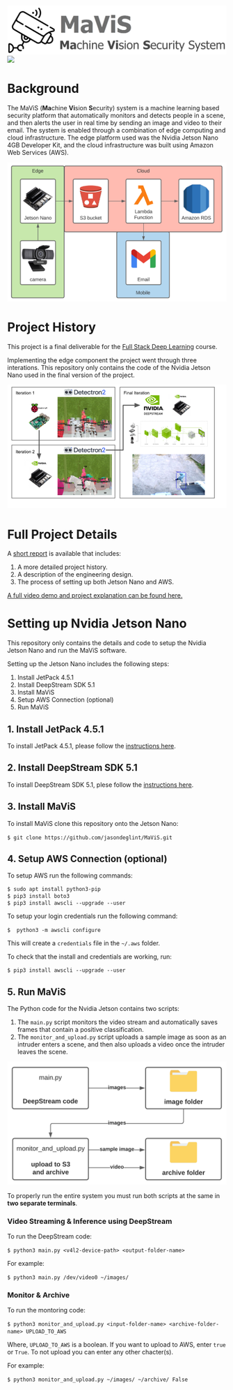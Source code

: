 ![](/media/mavis_logo.png)
![](/media/mavis_demo.gif)

# Background

The MaViS (**Ma**chine **Vi**sion **S**ecurity) system is a machine learning based security platform that automatically monitors and detects people in a scene, and then alerts the user in real time by sending an image and video to their email. The system is enabled through a combination of edge computing and cloud infrastructure. The edge platform used was the Nvidia Jetson Nano 4GB Developer Kit, and the cloud infrastructure was built using Amazon Web Services (AWS).

<img src="/media/overview.png" width=600>

# Project History

This project is a final deliverable for the [Full Stack Deep Learning](https://fullstackdeeplearning.com/) course. 

Implementing the edge component the project went through three interations. This repository only contains the code of the Nvidia Jetson Nano used in the final version of the project.

![](/media/project_history.png)

# Full Project Details

A [short report](/media/MaViS_short_report.pdf) is available that includes:
1. A more detailed project history.
2. A description of the engineering design.
3. The process of setting up both Jetson Nano and AWS.

[A full video demo and project explanation can be found here.](https://youtu.be/UVe5LXdPUYs) 

# Setting up Nvidia Jetson Nano

This repository only contains the details and code to setup the Nvidia Jetson Nano and run the MaViS software.

Setting up the Jetson Nano includes the following steps:
1. Install JetPack 4.5.1
2. Install DeepStream SDK 5.1
3. Install MaViS
4. Setup AWS Connection (optional)
5. Run MaViS

## 1. Install JetPack 4.5.1

To install JetPack 4.5.1, please follow the [instructions here](https://docs.nvidia.com/jetson/jetpack/install-jetpack/index.html).

## 2. Install DeepStream SDK 5.1

To install DeepStream SDK 5.1, plese follow the [instructions here](https://docs.nvidia.com/metropolis/deepstream/dev-guide/text/DS_Quickstart.html).

## 3. Install MaViS

To install MaViS clone this repository onto the Jetson Nano:

`$ git clone https://github.com/jasondeglint/MaViS.git`

## 4. Setup AWS Connection (optional)

To setup AWS run the following commands:

```
$ sudo apt install python3-pip
$ pip3 install boto3
$ pip3 install awscli --upgrade --user
```

To setup your login credentials run the following command:

`$  python3 -m awscli configure`

This will create a `credentials` file in the `~/.aws` folder.


To check that the install and credentials are working, run:

```
$ pip3 install awscli --upgrade --user
```

## 5. Run MaViS

The Python code for the Nvidia Jetson contains two scripts: 
1. The `main.py` script monitors the video stream and automatically saves frames that contain a positive classification. 
2. The `monitor_and_upload.py` script uploads a sample image as soon as an intruder enters a scene, and then also uploads a video once the intruder leaves the scene.

<img src="/media/jetson_code.png" width=600>

To properly run the entire system you must run both scripts at the same in **two separate terminals**.

### Video Streaming & Inference using DeepStream

To run the DeepStream code:

`$ python3 main.py <v4l2-device-path> <output-folder-name>`

For example:

`$ python3 main.py /dev/video0 ~/images/`

### Monitor & Archive

To run the montoring code:

`$ python3 monitor_and_upload.py <input-folder-name> <archive-folder-name> UPLOAD_TO_AWS`

Where, `UPLOAD_TO_AWS` is a boolean. If you want to upload to AWS, enter `true` or `True`. To not upload you can enter any other chacter(s).

For example:

`$ python3 monitor_and_upload.py ~/images/ ~/archive/ False`
